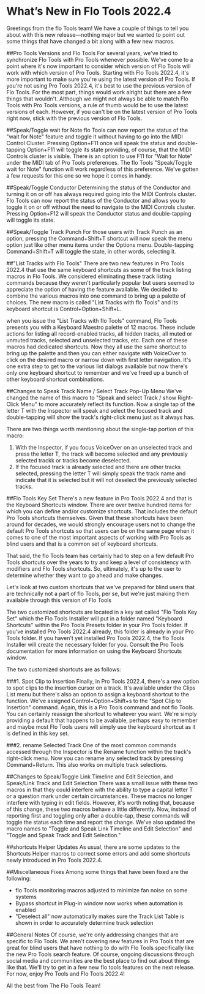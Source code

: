 # **What’s New in Flo Tools 2022.4**
Greetings from the flo Tools team! We have a couple of things to tell you about with this new release—nothing major but we wanted to point out some things that have changed a bit along with a few new macros.

##Pro Tools Versions and Flo Tools
For several years, we've tried to synchronize Flo Tools with Pro Tools whenever possible. We've come to a point where it's now important to consider which version of Flo Tools will work with which version of Pro Tools. Starting with Flo Tools 2022.4, it's more important to make sure you're using the latest version of Pro Tools. If you're not using Pro Tools 2022.4, it's best to use the previous version of Flo Tools. For the most part, things would work alright but there are a few things that wouldn't. Although we might not always be able to match Flo Tools with Pro Tools versions, a rule of thumb would be to use the latest versions of each. However, if you can't be on the latest version of Pro Tools right now, stick with the previous version of Flo Tools.

##Speak/Toggle wait for Note
flo Tools can now report the status of the "wait for Note" feature and toggle it without having to go into the MIDI Control Cluster. Pressing Option+F11 once will speak the status and double-tapping Option+F11 will toggle its state providing, of course, that the MIDI Controls cluster is visible. There is an option to use F11 for "Wait for Note" under the MIDI tab of Pro Tools preferences. The flo Tools "Speak/Toggle wait for Note" function will work regardless of this preference. We've gotten a few requests for this one so we hope it comes in handy.

##Speak/Toggle Conductor
Determining the status of the Conductor and turning it on or off has always required going into the MIDI Controls cluster. Flo Tools can now report the status of the Conductor and allows you to toggle it on or off without the need to navigate to the MIDI Controls cluster. Pressing Option+F12 will speak the Conductor status and double-tapping will toggle its state.

##Speak/Toggle Track Punch
For those users with Track Punch as an option, pressing the Command+Shift+T shortcut will now speak the menu option just like other menu items under the Options menu. Double-tapping Command+Shift+T will toggle the state, in other words, selecting it.

##"List Tracks with Flo Tools"
There are two new features in Pro Tools 2022.4 that use the same keyboard shortcuts as some of the track listing macros in Flo Tools. We considered eliminating these track listing commands because they weren't particularly popular but users seemed to appreciate the option of having the feature available. We decided to combine the various macros into one command to bring up a palette of choices. The new macro is called "List Tracks with flo Tools" and its keyboard shortcut is Control+Option+Shift+L.

when you issue the "List Tracks with flo Tools" command, Flo Tools presents you with a Keyboard Maestro palette of 12  macros. These include actions for listing all record-enabled tracks, all hidden tracks, all muted or unmuted tracks, selected and unselected tracks, etc. Each one of these macros had dedicated shortcuts. Now they all use the same shortcut to bring up the palette and then you can either navigate with VoiceOver to click on the desired macro or narrow down with first letter navigation. It's one extra step to get to the various list dialogs available but now there's only one keyboard shortcut to remember and we've freed up a bunch of other keyboard shortcut combinations.

##Changes to Speak Track Name / Select Track Pop-Up Menu
We've changed the name of this macro to "Speak and select Track / show Right-Click Menu" to more accurately reflect its function. Now a single tap of the letter T with the Inspector will speak and select the focused track and double-tapping will show the track's right-click menu just as it always has.

There are two things worth mentioning about the single-tap portion of this macro:

1. With the Inspector, if you focus VoiceOver on an unselected track and press the letter T, the track will become selected and any previously selected trackk or tracks become deselected.
1. If the focused track is already selected and there are other tracks selected, pressing the letter T will simply speak the track name and indicate that it is selected but it will not deselect the previously selected tracks.

##Flo Tools Key Set
There's a new feature in Pro Tools 2022.4 and that is the Keyboard Shortcuts window. There are over twelve hundred items for which you can define and/or customize shortcuts. That includes the default Pro Tools shortcuts themselves. Given that these shortcuts have been around for decades, we would strongly encourage users not to change the default Pro Tools shortcuts so that users can be on the same page when it comes to one of the most important aspects of working with Pro Tools as blind users and that is a common set of keyboard shortcuts.

That said, the flo Tools team has certainly had to step on a few default Pro Tools shortcuts over the years to try and keep a level of consistency with modifiers and Flo Tools shortcuts. So, ultimately, it's up to the user to determine whether they want to go ahead and make changes.

Let's look at two custom shortcuts that we've prepared for blind users that are technically not a part of flo Tools, per se, but we're just making them available through this version of Flo Tools

The two customized shortcuts are located in a key set called "Flo Tools Key Set" which the Flo Tools Installer will put in a folder named "Keyboard Shortcuts" within the Pro Tools Presets folder in your Pro Tools folder. If you've installed Pro Tools 2022.4 already, this folder is already in your Pro Tools folder. If you haven't yet installed Pro Tools 2022.4, the flo Tools Installer will create the necessary folder for you. Consult the Pro Tools documentation for more information on using the Keyboard Shortcuts window.

The two customized shortcuts are as follows:

###1. Spot Clip to Insertion
Finally, in Pro Tools 2022.4, there's a new option to spot clips to the insertion cursor on a track. It's available under the Clips List menu but there's also an option to assign a keyboard shortcut to the function. We've assigned Control+Option+Shift+s to the "Spot Clip to Insertion" command. Again, this is a Pro Tools command and not flo Tools. You can certainly reassign the shortcut to whatever you want. We're simply providing a default that happens to be available, perhaps easy to remember and maybe most Flo Tools users will simply use the keyboard shortcut as it is defined in this key set.

###2. rename Selected Track
One of the most common commands accessed through the Inspector is the Rename function within the track's right-click menu. Now you can rename any selected track by pressing Command+Return. This also works on multiple track selections.

##Changes to Speak/Toggle Link Timeline and Edit Selection, and Speak/Link Track and Edit Selection
There was a small issue with these two macros in that they could interfere with the ability to type a capital letter T or a question mark under certain circumstances. These macros no longer interfere with typing in edit fields. However, it's worth noting that, because of this change, these two macros behave a little differently. Now, instead of reporting first and toggling only after a double-tap, these commands will toggle the status each time and report the change. We've also updated the macro names to "Toggle and Speak Link Timeline and Edit Selection" and "Toggle and Speak Track and Edit Selection."

##shortcuts Helper Updates
As usual, there are some updates to the Shortcuts Helper macros to correct some errors and add some shortcuts newly introduced in Pro Tools 2022.4.

##Miscellaneous Fixes
Among some things that have been fixed are the following:

* flo Tools monitoring macros adjusted to minimize fan noise on some systems
* Bypass shortcut in Plug-in window now works when automation is enabled
* "Deselect all" now automatically makes sure the Track List Table is shown in order to accurately determine track selection

##General Notes
Of course, we're only addressing changes that are specific to Flo Tools. We aren't covering new features in Pro Tools that are great for blind users that have nothing to do with Flo Tools specifically like the new Pro Tools search feature. Of course, ongoing discussions through social media and communities are the best place to find out about things like that. We'll try to get in a few new flo tools features on the next release. For now, enjoy Pro Tools and Flo Tools 2022.4!

All the best from The Flo Tools Team!

